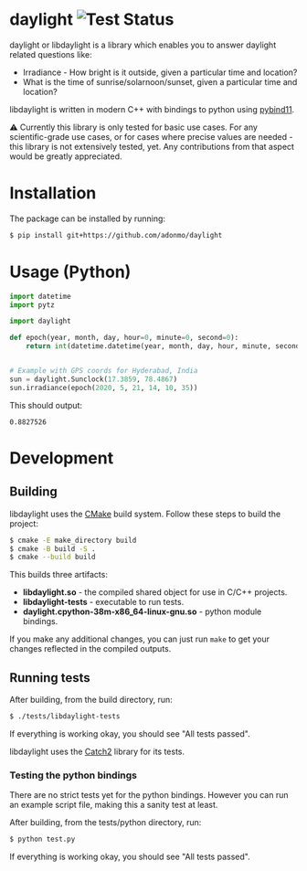 daylight ![Test Status](https://github.com/adonmo/daylight/workflows/Tests/badge.svg)
====

daylight or libdaylight is a library which enables you to answer daylight related questions like:

- Irradiance - How bright is it outside, given a particular time and location?
- What is the time of sunrise/solarnoon/sunset, given a particular time and location?

libdaylight is written in modern C++ with bindings to python using [pybind11](https://github.com/pybind/pybind11).

⚠️ Currently this library is only tested for basic use cases. For any scientific-grade use cases, or for cases where precise values are needed - this library is not extensively tested, yet. Any contributions from that aspect would be greatly appreciated.

# Installation

The package can be installed by running:

```sh
$ pip install git+https://github.com/adonmo/daylight
```

# Usage (Python)

```python
import datetime
import pytz

import daylight

def epoch(year, month, day, hour=0, minute=0, second=0):
    return int(datetime.datetime(year, month, day, hour, minute, second).replace(tzinfo=pytz.UTC).timestamp() * 1000)


# Example with GPS coords for Hyderabad, India
sun = daylight.Sunclock(17.3859, 78.4867)
sun.irradiance(epoch(2020, 5, 21, 14, 10, 35))
```
This should output:
```
0.8827526
```

# Development

## Building

libdaylight uses the [CMake](https://cmake.org/) build system. Follow these steps to build the project:

```sh
$ cmake -E make_directory build
$ cmake -B build -S .
$ cmake --build build
```

This builds three artifacts:
 - **libdaylight&#46;so** - the compiled shared object for use in C/C++ projects.
 - **libdaylight-tests** - executable to run tests.
 - **daylight.cpython-38m-x86_64-linux-gnu.so** - python module bindings.

If you make any additional changes, you can just run `make` to get your changes reflected in the compiled outputs.

## Running tests

After building, from the build directory, run:
```sh
$ ./tests/libdaylight-tests
```
If everything is working okay, you should see "All tests passed".

libdaylight uses the [Catch2](https://github.com/catchorg/Catch2) library for its tests.

### Testing the python bindings

There are no strict tests yet for the python bindings. However you can run an example script file, making this a sanity test at least.

After building, from the tests/python directory, run:
```sh
$ python test.py
```
If everything is working okay, you should see "All tests passed".
